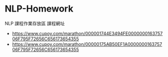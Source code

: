# NLP-Homework
NLP 課程作業存放區
課程網址
- https://www.cupoy.com/marathon/000001744E3494FE000000016375706F795F72656C656173654355
- https://www.cupoy.com/marathon/00000175AB50EF1A000000016375706F795F72656C656173654355
